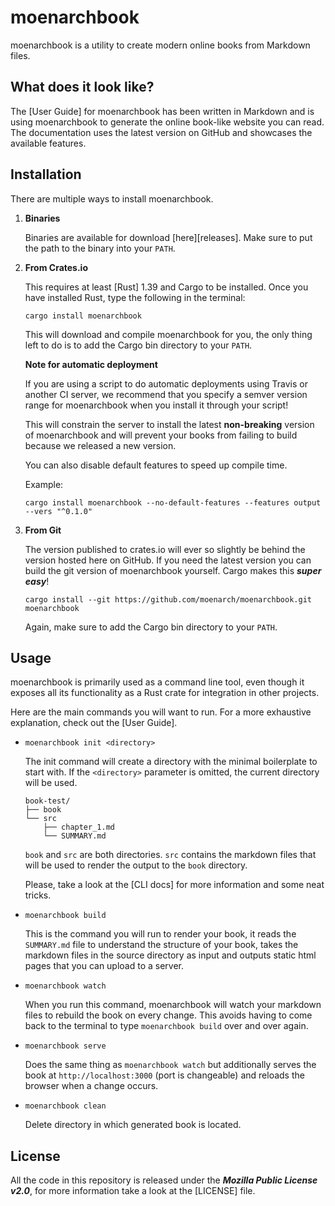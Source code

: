 # moenarchbook

moenarchbook is a utility to create modern online books from Markdown files.


## What does it look like?

The [User Guide] for moenarchbook has been written in Markdown and is using moenarchbook to
generate the online book-like website you can read. The documentation uses the
latest version on GitHub and showcases the available features.

## Installation

There are multiple ways to install moenarchbook.

1. **Binaries**

   Binaries are available for download [here][releases]. Make sure to put the
   path to the binary into your `PATH`.

2. **From Crates.io**

   This requires at least [Rust] 1.39 and Cargo to be installed. Once you have installed
   Rust, type the following in the terminal:

   ```
   cargo install moenarchbook
   ```

   This will download and compile moenarchbook for you, the only thing left to do is
   to add the Cargo bin directory to your `PATH`.

   **Note for automatic deployment**

   If you are using a script to do automatic deployments using Travis or
   another CI server, we recommend that you specify a semver version range for
   moenarchbook when you install it through your script!

   This will constrain the server to install the latest **non-breaking**
   version of moenarchbook and will prevent your books from failing to build because
   we released a new version.

   You can also disable default features to speed up compile time.

   Example:

   ```
   cargo install moenarchbook --no-default-features --features output --vers "^0.1.0"
   ```

3. **From Git**

   The version published to crates.io will ever so slightly be behind the
   version hosted here on GitHub. If you need the latest version you can build
   the git version of moenarchbook yourself. Cargo makes this ***super easy***!

   ```
   cargo install --git https://github.com/moenarch/moenarchbook.git moenarchbook
   ```

   Again, make sure to add the Cargo bin directory to your `PATH`.

## Usage

moenarchbook is primarily used as a command line tool, even though it exposes
all its functionality as a Rust crate for integration in other projects.

Here are the main commands you will want to run. For a more exhaustive
explanation, check out the [User Guide].

- `moenarchbook init <directory>`

    The init command will create a directory with the minimal boilerplate to
    start with. If the `<directory>` parameter is omitted, the current 
    directory will be used.

    ```
    book-test/
    ├── book
    └── src
        ├── chapter_1.md
        └── SUMMARY.md
    ```

    `book` and `src` are both directories. `src` contains the markdown files
    that will be used to render the output to the `book` directory.

    Please, take a look at the [CLI docs] for more information and some neat tricks.

- `moenarchbook build`

    This is the command you will run to render your book, it reads the
    `SUMMARY.md` file to understand the structure of your book, takes the
    markdown files in the source directory as input and outputs static html
    pages that you can upload to a server.

- `moenarchbook watch`

    When you run this command, moenarchbook will watch your markdown files to rebuild
    the book on every change. This avoids having to come back to the terminal
    to type `moenarchbook build` over and over again.

- `moenarchbook serve`

    Does the same thing as `moenarchbook watch` but additionally serves the book at
    `http://localhost:3000` (port is changeable) and reloads the browser when a
    change occurs.

- `moenarchbook clean`

    Delete directory in which generated book is located.

## License

All the code in this repository is released under the ***Mozilla Public License v2.0***, for more information take a look at the [LICENSE] file.

